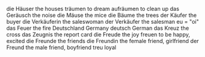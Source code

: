 die Häuser
the houses
träumen
to dream
aufräumen
to clean up
das Geräusch
the noise
die Mäuse
the mice
die Bäume
the trees
der Käufer
the buyer
die Verkäuferin
the saleswoman
der Verkäufer
the salesman
eu = "oi"
das Feuer
the fire
Deutschland
Germany
deutsch
German
das Kreuz
the cross
das Zeugnis
the report card
die Freude
the joy
freuen
to be happy, excited
die Freunde
the friends
die Freundin
the female friend, girlfriend
der Freund
the male friend, boyfriend
treu
loyal


















